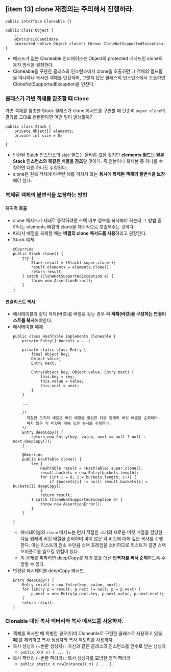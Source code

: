 ## [item 13] clone 재정의는 주의해서 진행하라.

```
public interface Cloneable {}

public class Object {
    ...
    @IntrinsicCandidate
    protected native Object clone() throws CloneNotSupportedException;
}
```

- 메소드가 없는 Cloneable 인터페이스는 Object의 protected 메서드인 clone의 동작 방식을 결정한다.
- Cloneable을 구현한 클래스의 인스턴스에서 clone을 호출하면 그 객체의 필드들을 하나하나 복사한 객체를 반환하며, 그렇지 않은 클래스의 인스턴스에서 호출하면 CloneNotSupportedException을 던진다.

### 클래스가 가변 객체를 참조할 때 Clone

가변 객체를 참조한 Stack 클래스가 clone 메서드를 구현할 때 단순히 `super.clone`의 결과를 그대로 반환한다면 어떤 일이 발생할까?

```
public class Stack {
    private Object[] elements;
    private int size = 0;
    ...
}
```

- 반환된 Stack 인스턴스의 size 필드는 올바른 값을 갖지만 **elements 필드는 원본 Stack 인스턴스와 똑같은 배열을 참조**할 것이다. 즉 원본이나 복제본 중 하나를 수정하면 다른 하나도 수정된다.
- clone은 원복 객체에 아무런 해를 끼치지 않는 **동시에 복제된 객체의 불변식을 보장**해야 한다. 

### 복제된 객체의 불변식을 보장하는 방법

#### 재귀적 호출
- clone 메서드가 제대로 동작하려면 스택 내부 정보를 복사해야 하는데 그 방법 중 하나는 elements 배열의 clone을 재귀적으로 호출해주는 것이다.
- 따라서 배열을 복제할 때는 **배열의 clone 메서드를 사용**하라고 권장한다.
- Stack 예제
  ```
  @Override
  public Stack clone() {
      try {
          Stack result = (Stack) super.clone();
          result.elements = elements.clone();
          return result;
      } catch (CloneNotSupportedException e) {
          throw new AssertionError();
      }
  }
  ```

#### 연결리스트 복사
- 해시테이블과 같이 객체(버킷)를 배열로 갖는 경우 **각 객체(버킷)을 구성하는 연결리스트를 복사**해야한다.
- 해시테이블 예제
  ```
  public class HashTable implements Cloneable {
      private Entry[] buckets = ...;

      private static class Entry {
          final Object key;
          Object value;
          Entry next;

          Entry(Object key, Object value, Entry next) {
              this.key = key;
              this.value = value;
              this.next = next;
          }
      }

      ...

      /*
        적절한 크기의 새로운 버킷 배열을 할당한 다음 원래의 버킷 배열을 순회하며 
        비지 않은 각 버킷에 대해 깊은 복사를 수행한다.
      */
      Entry deepCopy() {
          return new Entry(key, value, next == null ? null : next.deepCopy());
      }

      @Override
      public HashTable clone() {
          try {
              HashTable result = (HashTable) super.clone();
              result.buckets = new Entry[buckets.length];
              for (int i = 0; i < buckets.length; i++) {
                  if (buckets[i] != null) result.buckets[i] = buckets[i].deepCopy();
              }
              return result;
          } catch (CloneNotSupportedException e) {
              throw new AssertionError();
          }
      }

  }
  ```
  - 해시테이블의 `clone` 메서드는 먼저 적절한 크기의 새로운 버킷 배열을 할당한 다음 원래의 버킷 배열을 순회하며 비지 않은 각 버킷에 대해 깊은 복사를 수행한다. 이는 리스트의 원소 수만큼 스택 프레임을 소비하므로 리스트가 길면 스택 오버플로를 일으킬 위험이 있다.
  - 이 문제를 피하려면 deepCopy를 재귀 호출 대신 **반복자를 써서 순회**하도록 수정할 수 있다.
- 변경된 해시테이블 deepCopy 메서드
    ```
    Entry deepCopy() {
        Entry result = new Entry(key, value, next);
        for (Entry p = result; p.next != null; p = p.next) {
            p.next = new Entry(p.next.key, p.next.value, p.next.next);
        }
        return result;
    }
    ```

### Clonable 대신 복사 팩터리와 복사 메서드를 사용하자.

- 객체를 복사할 때 특별한 경우(이미 Cloneable로 구현한 클래스로 사용하고 있을 때)를 제외하고 복사 생성자와 복사 팩토리를 사용하자
- 복사 생성자 (=변환 생성자) : 자신과 같은 클래스의 인스턴스를 인수로 받는 생성자
  - ```public X(X x) { ... };```
- 복사 팩터리 (=변환 팩터리) : 복사 생성자를 모방한 정적 팩터리
  - ```public static X newInstance(X x) { ... };```